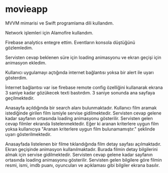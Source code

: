 # movieapp

MVVM mimarisi ve Swift programlama dili kullandım.

Network işlemleri için Alamofire kullandım.

Firebase analytics entegre ettim. Eventların konsola düştüğünü gözlemledim.

Servisten cevap beklenen süre için loading animasyonu ve ekran geçişi için animasyon ekledim.

Kullanıcı uygulamayı açtığında internet bağlantısı yoksa bir alert ile uyarı gösterdim. 

İnternet bağlantısı var ise firebase remote config özelliğini kullanarak ekrana 3 saniye kadar gözükecek texti bastırdım. 3 saniye sonunda ana sayfaya geçilmektedir.

Anasayfa açıldığında bir search alanı bulunmaktadır. Kullanıcı film aramak istediğinde girilen film ismiyle servise gidilmektedir. Servisten cevap gelene kadar sayfanın ortasında loading animasyonu gösterilir. Servisten gelen cevap filmler ekranda listelenmektedir. Eğer ki aranan kriterlere uygun film yoksa kullanıcıya "Aranan kriterlere uygun film bulunamamıştır." şeklinde uyarı gösterilmektedir.

Anasayfada listelenen bir filme tıklandığında film detay sayfası açılmaktadır. Ekran geçişinde animasyon kullanılmaktadır. Burada filmin detay bilgilerini almak için servise gidilmektedir.  Servisten cevap gelene kadar sayfanın ortasında loading animasyonu gösterilir. Servisten gelen bilgilere göre filmin resmi, ismi, imdb puanı, oyuncuları ve açıklaması gibi bilgiler ekrana basılır.



